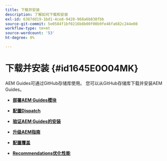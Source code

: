 ```yaml
---
title: 下载并安装
description: 了解如何下载和安装
exl-id: 6387dd19-1bd1-4ce8-9428-968a6b838fbb
source-git-commit: 5e0584f1bf0216b8b00f00b9fe46fa682c244e08
workflow-type: tm+mt
source-wordcount: '53'
ht-degree: 0%

---
```


# 下载并安装 {#id1645E0O04MK}

AEM Guides可通过GitHub存储库使用。 您可以从GitHub存储库下载并安装AEM Guides。

- **[部署AEM Guides模块](download-install-dxml-first-time.md)**

- **[配置Dispatch](download-install-configure-dispatcher.md)**

- **[验证AEM Guides的安装](download-install-verify-dxml-installation.md)**

- **[升级AEM指南](download-install-upgrade-dxml.md)**

- **[配置覆盖](download-install-additional-config-override.md)**

- **[Recommendations优化性能](download-install-recommend-perf-optimiz.md)**
